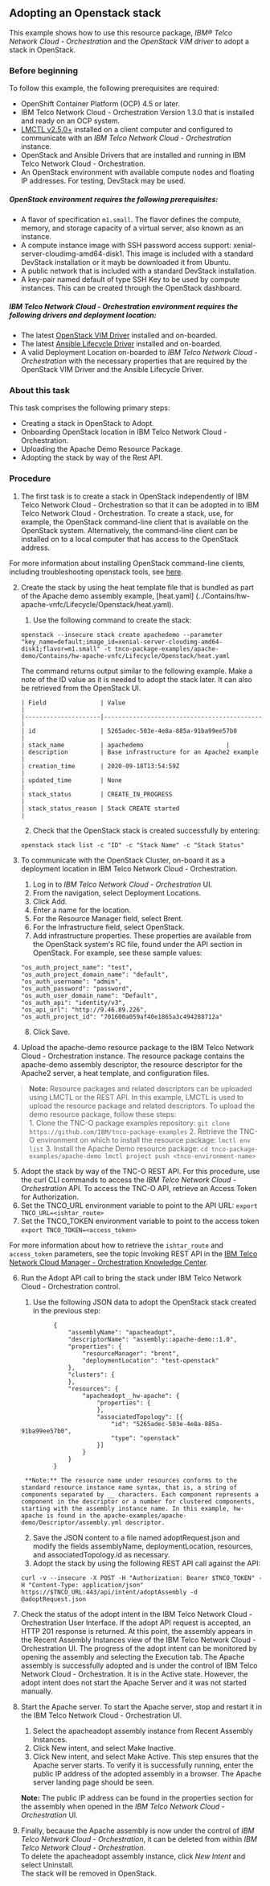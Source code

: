 ## Adopting an Openstack stack 
This example shows how to use this resource package, _IBM® Telco Network Cloud - Orchestration_ and the _OpenStack VIM driver_ to adopt a stack in OpenStack. 

### Before beginning

To follow this example, the following prerequisites are required:
* OpenShift Container Platform (OCP) 4.5 or later.
* IBM Telco Network Cloud - Orchestration Version 1.3.0 that is installed and ready on an OCP system.
* [LMCTL v2.5.0+](https://github.com/IBM/lmctl) installed on a client computer and configured to communicate with an _IBM Telco Network Cloud - Orchestration_  instance.
* OpenStack and Ansible Drivers that are installed and running in IBM Telco Network Cloud - Orchestration.
* An OpenStack environment with available compute nodes and floating IP addresses. For testing, DevStack may be used.
  
##### OpenStack environment requires the following prerequisites:
* A flavor of specification `m1.small`. The flavor defines the compute, memory, and storage capacity of a virtual server, also known as an instance.
* A compute instance image with SSH password access support: xenial-server-cloudimg-amd64-disk1. This image is included with a standard DevStack installation or it mayb be downloaded it from Ubuntu.
* A public network that is included with a standard DevStack installation.
* A key-pair named default of type SSH Key to be used by compute instances. This can be created through the OpenStack dashboard.
  
##### IBM Telco Network Cloud - Orchestration environment requires the following drivers and deployment location:
* The latest [OpenStack VIM Driver](https://github.com/IBM/openstack-vim-driver/releases/) installed and on-boarded.
* The latest [Ansible Lifecycle Driver](https://github.com/IBM/ansible-lifecycle-driver/releases) installed and on-boarded.
* A valid Deployment Location on-boarded to _IBM Telco Network Cloud - Orchestration_ with the necessary properties that are required by the OpenStack VIM Driver and the Ansible Lifecycle Driver.
  
### About this task
This task comprises the following primary steps:
* Creating a stack in OpenStack to Adopt.
* Onboarding OpenStack location in IBM Telco Network Cloud - Orchestration.
* Uploading the Apache Demo Resource Package.
* Adopting the stack by way of the Rest API.

### Procedure
1. The first task is to create a stack in OpenStack independently of IBM Telco Network Cloud - Orchestration so that it can be adopted in to IBM Telco Network Cloud - Orchestration. To create a stack, use, for example, the OpenStack command-line client that is available on the OpenStack system. Alternatively, the command-line client can be installed on to a local computer that has access to the OpenStack address.  

For more information about installing OpenStack command-line clients, including troubleshooting openstack tools, see [here](https://docs.openstack.org/mitaka/user-guide/common/cli_install_openstack_command_line_clients.html).

2. Create the stack by using the heat template file that is bundled as part of the Apache demo assembly example, [heat.yaml] (../Contains/hw-apache-vnfc/Lifecycle/Openstack/heat.yaml). 

    1. Use the following command to create the stack: 
    ```
    openstack --insecure stack create apachedemo --parameter "key_name=default;image_id=xenial-server-cloudimg-amd64-disk1;flavor=m1.small" -t tnco-package-examples/apache-demo/Contains/hw-apache-vnfc/Lifecycle/Openstack/heat.yaml
    ```
    
    The command returns output similar to the following example. Make a note of the ID value as it is needed to adopt the stack later. It can also be retrieved from the OpenStack UI.
    ```
    | Field               | Value                                      |
    |---------------------|--------------------------------------------|
    | id                  | 5265adec-503e-4e8a-885a-91ba99ee57b0       |
    | stack_name          | apachedemo                       |
    | description         | Base infrastructure for an Apache2 example |
    | creation_time       | 2020-09-18T13:54:59Z                       |
    | updated_time        | None                                       |
    | stack_status        | CREATE_IN_PROGRESS                         |
    | stack_status_reason | Stack CREATE started                       |
   ```   
    2. Check that the OpenStack stack is created successfully by entering:
    ```
    openstack stack list -c "ID" -c "Stack Name" -c "Stack Status"
    ```
3. To communicate with the OpenStack Cluster, on-board it as a deployment location in IBM Telco Network Cloud - Orchestration.
    1. Log in to _IBM Telco Network Cloud - Orchestration_ UI.
    2. From the navigation, select Deployment Locations.
    3. Click Add.
    4. Enter a name for the location.
    5. For the Resource Manager field, select Brent.
    6. For the Infrastructure field, select OpenStack.
    7. Add infrastructure properties. These properties are available from the OpenStack system's RC file, found under the API section in OpenStack. For example, see these sample values:
    ```
    "os_auth_project_name": "test",
    "os_auth_project_domain_name": "default",
    "os_auth_username": "admin",
    "os_auth_password": "password",
    "os_auth_user_domain_name": "Default",
    "os_auth_api": "identity/v3",
    "os_api_url": "http://9.46.89.226",
    "os_auth_project_id": "701600a059af40e1865a3c494288712a"
    ```
    8. Click Save.
4. Upload the apache-demo resource package to the IBM Telco Network Cloud - Orchestration instance. The resource package contains the apache-demo assembly descriptor, the resource descriptor for the Apache2 server, a heat template, and configuration files. 
  > **Note:** Resource packages and related descriptors can be uploaded using LMCTL or the REST API. In this example, LMCTL is used to upload the resource package and related descriptors. To upload the demo resource package, follow these steps:  
    1. Clone the TNC-O package examples repository:
    ```
    git clone https://github.com/IBM/tnco-package-examples
    ```
    2. Retrieve the TNC-O environment on which to install the resource package:
    ```
    lmctl env list
    ```
    3. Install the Apache Demo resource package:
    ```
    cd tnco-package-examples/apache-demo
    lmctl project push <tnco-environment-name> 
    ```
5. Adopt the stack by way of the TNC-O REST API. For this procedure, use the curl CLI commands to access the _IBM Telco Network Cloud - Orchestration_ API.
To access the TNC-O API, retrieve an Access Token for Authorization.
  1. Set the TNCO_URL environment variable to point to the API URL:
```export TNCO_URL=<ishtar_route>```
  2. Set the TNCO_TOKEN environment variable to point to the access token
```export TNCO_TOKEN=<access_token>```

For more information about how to retrieve the `ishtar_route` and `access_token` parameters, see the topic Invoking REST API in the [IBM Telco Network Cloud Manager - Orchestration Knowledge Center](https://www.ibm.com/support/knowledgecenter/SSDSDC_1.3/welcome_page/kc_welcome-444.html).

6. Run the Adopt API call to bring the stack under IBM Telco Network Cloud - Orchestration control.  
    1. Use the following JSON data to adopt the OpenStack stack created in the previous step:
   ```
            {
                "assemblyName": "apacheadopt",
                "descriptorName": "assembly::apache-demo::1.0",
                "properties": {
                    "resourceManager": "brent",
                    "deploymentLocation": "test-openstack"
                }, 
                "clusters": {
                },
                "resources": {
                    "apacheadopt__hw-apache": {
                        "properties": {
                        },
                        "associatedTopology": [{
                            "id": "5265adec-503e-4e8a-885a-91ba99ee57b0",
                            "type": "openstack"
                        }]
                    }
                }
            }
      ```
        **Note:** The resource name under resources conforms to the standard resource instance name syntax, that is, a string of components separated by __ characters. Each component represents a component in the descriptor or a number for clustered components, starting with the assembly instance name. In this example, hw-apache is found in the apache-examples/apache-demo/Descriptor/assembly.yml descriptor.
    2. Save the JSON content to a file named adoptRequest.json and modify the fields assemblyName, deploymentLocation, resources, and associatedTopology.id as necessary.
    3. Adopt the stack by using the following REST API call against the API:
    ```
    curl -v --insecure -X POST -H "Authorization: Bearer $TNCO_TOKEN" -H "Content-Type: application/json" https://$TNCO_URL:443/api/intent/adoptAssembly -d @adoptRequest.json
    ```
7. Check the status of the adopt intent in the IBM Telco Network Cloud - Orchestration User Interface.
If the adopt API request is accepted, an HTTP 201 response is returned. At this point, the assembly appears in the Recent Assembly Instances view of the IBM Telco Network Cloud - Orchestration UI. The progress of the adopt intent can be monitored by opening the assembly and selecting the Execution tab.
The Apache assembly is successfully adopted and is under the control of IBM Telco Network Cloud - Orchestration. It is in the Active state. However, the adopt intent does not start the Apache Server and it was not started manually.

8. Start the Apache server. To start the Apache server, stop and restart it in the IBM Telco Network Cloud - Orchestration UI.  
    1. Select the apacheadopt assembly instance from Recent Assembly Instances.
    2. Click New intent, and select Make Inactive.
    3. Click New intent, and select Make Active.
    This step ensures that the Apache server starts. To verify it is successfully running, enter the public IP address of the adopted assembly in a browser. The Apache server landing page should be seen.</ul>
    
   **Note:** The public IP address can be found in the properties section for the assembly when opened in the _IBM Telco Network Cloud - Orchestration_ UI.

9. Finally, because the Apache assembly is now under the control of _IBM Telco Network Cloud - Orchestration_, it can be deleted from within _IBM Telco Network Cloud - Orchestration_.  
To delete the apacheadopt assembly instance, click _New Intent_ and select Uninstall.  
The stack will be removed in OpenStack.
